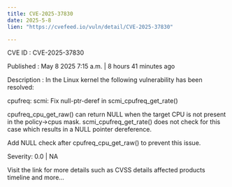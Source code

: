 ```yaml
---
title: CVE-2025-37830
date: 2025-5-8
lien: "https://cvefeed.io/vuln/detail/CVE-2025-37830"

---
```


CVE ID : CVE-2025-37830

Published :  May 8
2025
7:15 a.m. | 8 hours
41 minutes ago

Description : In the Linux kernel
the following vulnerability has been resolved:

cpufreq: scmi: Fix null-ptr-deref in scmi_cpufreq_get_rate()

cpufreq_cpu_get_raw() can return NULL when the target CPU is not present
in the policy->cpus mask. scmi_cpufreq_get_rate() does not check for
this case
which results in a NULL pointer dereference.

Add NULL check after cpufreq_cpu_get_raw() to prevent this issue.

Severity: 0.0 | NA

Visit the link for more details
such as CVSS details
affected products
timeline
and more...
